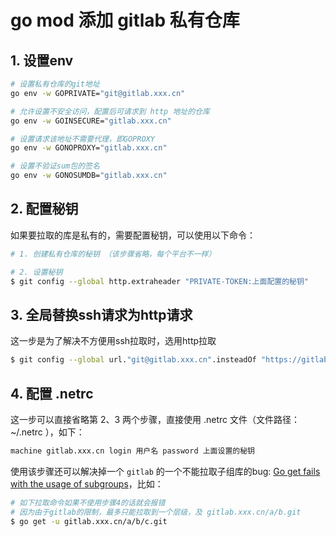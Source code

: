 # go mod 添加 gitlab 私有仓库


<!--more-->

## 1. 设置env

```bash
# 设置私有仓库的git地址
go env -w GOPRIVATE="git@gitlab.xxx.cn"

# 允许设置不安全访问，配置后可请求到 http 地址的仓库
go env -w GOINSECURE="gitlab.xxx.cn"

# 设置请求该地址不需要代理，即GOPROXY
go env -w GONOPROXY="gitlab.xxx.cn"

# 设置不验证sum包的签名
go env -w GONOSUMDB="gitlab.xxx.cn"
```

## 2. 配置秘钥

如果要拉取的库是私有的，需要配置秘钥，可以使用以下命令：

```bash
# 1. 创建私有仓库的秘钥 （该步骤省略，每个平台不一样）

# 2. 设置秘钥
$ git config --global http.extraheader "PRIVATE-TOKEN:上面配置的秘钥"
```

## 3. 全局替换ssh请求为http请求

这一步是为了解决不方便用ssh拉取时，选用http拉取

```bash
$ git config --global url."git@gitlab.xxx.cn".insteadOf "https://gitlab.xxx.cn"
```

## 4. 配置 .netrc

这一步可以直接省略第 2、3 两个步骤，直接使用 .netrc 文件（文件路径： ~/.netrc ），如下：

```bash
machine gitlab.xxx.cn login 用户名 password 上面设置的秘钥
```

使用该步骤还可以解决掉一个 `gitlab` 的一个不能拉取子组库的bug: [Go get fails with the usage of subgroups](https://gitlab.com/gitlab-org/gitlab-foss/-/issues/30785)，比如：

```bash
# 如下拉取命令如果不使用步骤4的话就会报错 
# 因为由于gitlab的限制，最多只能拉取到一个层级，及 gitlab.xxx.cn/a/b.git
$ go get -u gitlab.xxx.cn/a/b/c.git
```
